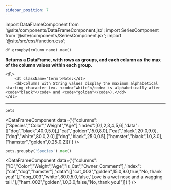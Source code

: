 ```yaml
---
sidebar_position: 7
---
```


import DataFrameComponent from '@site/components/DataFrameComponent.jsx';
import SeriesComponent from '@site/components/SeriesComponent.jsx';
import '@site/src/css/function.css';

<code>df.groupby(column_name).max()</code>

<div className='base'>
    <p><strong>Returns a DataFrame, with rows as groups, and each column as the max of the column values within each group.</strong></p>

    <dl>
        <dt className='term'>Note:</dt>
        <dd>Columns with String values display the maximum alphabetical starting character (ex. <code>"white"</code> is alphabetically after <code>"black"</code> and <code>"golden"</code>).</dd>
    </dl>
</div>

---

```python
pets
```

<DataFrameComponent data={'{"columns":["Species","Color","Weight","Age"],"index":[0,1,2,3,4,5,6],"data":[["dog","black",40.0,5.0],["cat","golden",15.0,8.0],["cat","black",20.0,9.0],["dog","white",80.0,2.0],["dog","black",25.0,0.5],["hamster","black",1.0,3.0],["hamster","golden",0.25,0.2]]}'} />

```python
pets.groupby('Species').max()
```

<DataFrameComponent data={'{"columns":["ID","Color","Weight","Age","Is_Cat","Owner_Comment"],"index":["cat","dog","hamster"],"data":[["cat_003","golden",15.0,9.0,true,"No, thank you!"],["dog_003","white",80.0,5.0,false,"Love is a wet nose and a wagging tail."],["ham_002","golden",1.0,3.0,false,"No, thank you!"]]}'} />
